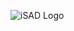 ![iSAD Logo](https://github.com/sirx2713/Grid-Placement/assets/122817303/aad1cb12-ed40-4f74-b1ab-e5204fa98caf)
